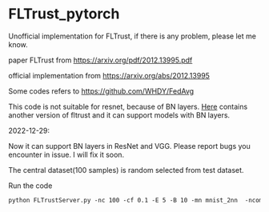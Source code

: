 # FLTrust_pytorch 
Unofficial implementation for FLTrust, if there is any problem, please let me know.  

paper FLTrust from https://arxiv.org/pdf/2012.13995.pdf

official implementation from https://arxiv.org/abs/2012.13995

Some codes refers to https://github.com/WHDY/FedAvg  

This code is not suitable for resnet, because of BN layers. [Here](https://github.com/zhmzm/FLAME) contains another version of fltrust and it can support models with BN layers.

2022-12-29:

Now it can support BN layers in ResNet and VGG. Please report bugs you encounter in issue. I will fix it soon.

The central dataset(100 samples) is random selected from test dataset.

Run the code

```asp
python FLTrustServer.py -nc 100 -cf 0.1 -E 5 -B 10 -mn mnist_2nn  -ncomm 1000 -iid 0 -lr 0.01 -vf 20 -g 0
```

